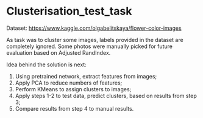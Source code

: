 # Clusterisation_test_task

Dataset: https://www.kaggle.com/olgabelitskaya/flower-color-images

As  task was to cluster some images, labels provided in the dataset are completely ignored.
Some photos were manually picked for future evaluation based on Adjusted RandIndex.

Idea behind the solution is next:
1. Using pretrained network, extract features from images;
2. Apply PCA to reduce numbers of features;
3. Perform KMeans to assign clusters to images;
4. Apply steps 1-2 to test data, predict clusters, based on results from step 3;
5. Compare results from step 4 to manual results.
